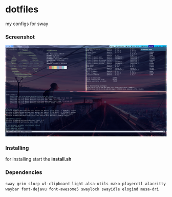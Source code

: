 # dotfiles
my configs for sway
### Screenshot
![alt-текст](screenshot.png "screenshot")
### Installing
for installing start the **install.sh**
### Dependencies
`sway grim slurp wl-clipboard light alsa-utils mako playerctl alacritty waybar font-dejavu font-awesome5 swaylock swayidle elogind mesa-dri`
